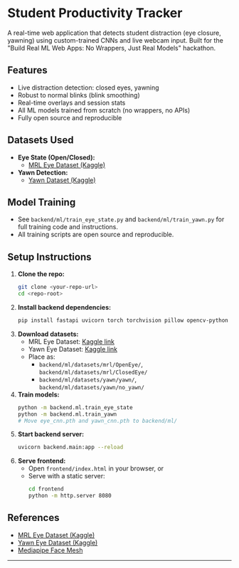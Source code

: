 # Student Productivity Tracker

A real-time web application that detects student distraction (eye closure, yawning) using custom-trained CNNs and live webcam input. Built for the "Build Real ML Web Apps: No Wrappers, Just Real Models" hackathon.

## Features
- Live distraction detection: closed eyes, yawning
- Robust to normal blinks (blink smoothing)
- Real-time overlays and session stats
- All ML models trained from scratch (no wrappers, no APIs)
- Fully open source and reproducible

## Datasets Used
- **Eye State (Open/Closed):**
  - [MRL Eye Dataset (Kaggle)](https://www.kaggle.com/datasets/prasadvpatil/mrl-dataset)
- **Yawn Detection:**
  - [Yawn Dataset (Kaggle)](https://www.kaggle.com/datasets/davidvazquezcic/yawn-dataset)

## Model Training
- See `backend/ml/train_eye_state.py` and `backend/ml/train_yawn.py` for full training code and instructions.
- All training scripts are open source and reproducible.

## Setup Instructions
1. **Clone the repo:**
   ```bash
   git clone <your-repo-url>
   cd <repo-root>
   ```
2. **Install backend dependencies:**
   ```bash
   pip install fastapi uvicorn torch torchvision pillow opencv-python
   ```
3. **Download datasets:**
   - MRL Eye Dataset: [Kaggle link](https://www.kaggle.com/datasets/prasadvpatil/mrl-dataset)
   - Yawn Eye Dataset: [Kaggle link](https://www.kaggle.com/datasets/davidvazquezcic/yawn-dataset)
   - Place as:
     - `backend/ml/datasets/mrl/OpenEye/`, `backend/ml/datasets/mrl/ClosedEye/`
     - `backend/ml/datasets/yawn/yawn/`, `backend/ml/datasets/yawn/no_yawn/`
4. **Train models:**
   ```bash
   python -m backend.ml.train_eye_state
   python -m backend.ml.train_yawn
   # Move eye_cnn.pth and yawn_cnn.pth to backend/ml/
   ```
5. **Start backend server:**
   ```bash
   uvicorn backend.main:app --reload
   ```
6. **Serve frontend:**
   - Open `frontend/index.html` in your browser, or
   - Serve with a static server:
     ```bash
     cd frontend
     python -m http.server 8080
     ```



## References
- [MRL Eye Dataset (Kaggle)](https://www.kaggle.com/datasets/prasadvpatil/mrl-dataset)
- [Yawn Eye Dataset (Kaggle)](https://www.kaggle.com/datasets/monu999/yawn-eye-dataset-new)
- [Mediapipe Face Mesh](https://google.github.io/mediapipe/solutions/face_mesh.html)

---

